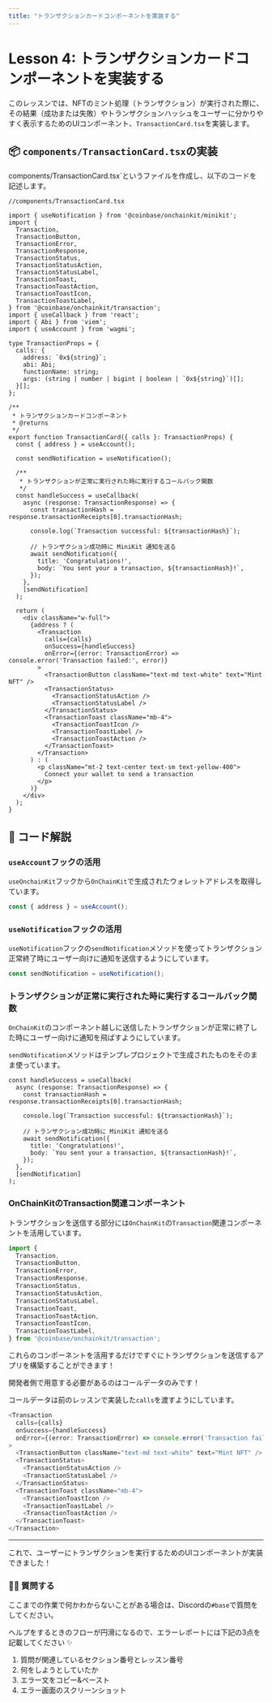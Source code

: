 ```yaml
---
title: "トランザクションカードコンポーネントを実装する"
---
```


# Lesson 4: トランザクションカードコンポーネントを実装する

このレッスンでは、NFTのミント処理（トランザクション）が実行された際に、その結果（成功または失敗）やトランザクションハッシュをユーザーに分かりやすく表示するためのUIコンポーネント、`TransactionCard.tsx`を実装します。

## 📦 `components/TransactionCard.tsx`の実装

components/TransactionCard.tsx`というファイルを作成し、以下のコードを記述します。

```tsx
//components/TransactionCard.tsx

import { useNotification } from '@coinbase/onchainkit/minikit';
import {
  Transaction,
  TransactionButton,
  TransactionError,
  TransactionResponse,
  TransactionStatus,
  TransactionStatusAction,
  TransactionStatusLabel,
  TransactionToast,
  TransactionToastAction,
  TransactionToastIcon,
  TransactionToastLabel,
} from '@coinbase/onchainkit/transaction';
import { useCallback } from 'react';
import { Abi } from 'viem';
import { useAccount } from 'wagmi';

type TransactionProps = {
  calls: {
    address: `0x${string}`;
    abi: Abi;
    functionName: string;
    args: (string | number | bigint | boolean | `0x${string}`)[];
  }[];
};

/**
 * トランザクションカードコンポーネント
 * @returns
 */
export function TransactionCard({ calls }: TransactionProps) {
  const { address } = useAccount();

  const sendNotification = useNotification();

  /**
   * トランザクションが正常に実行された時に実行するコールバック関数
   */
  const handleSuccess = useCallback(
    async (response: TransactionResponse) => {
      const transactionHash = response.transactionReceipts[0].transactionHash;

      console.log(`Transaction successful: ${transactionHash}`);

      // トランザクション成功時に MiniKit 通知を送る
      await sendNotification({
        title: 'Congratulations!',
        body: `You sent your a transaction, ${transactionHash}!`,
      });
    },
    [sendNotification]
  );

  return (
    <div className="w-full">
      {address ? (
        <Transaction
          calls={calls}
          onSuccess={handleSuccess}
          onError={(error: TransactionError) => console.error('Transaction failed:', error)}
        >
          <TransactionButton className="text-md text-white" text="Mint NFT" />
          <TransactionStatus>
            <TransactionStatusAction />
            <TransactionStatusLabel />
          </TransactionStatus>
          <TransactionToast className="mb-4">
            <TransactionToastIcon />
            <TransactionToastLabel />
            <TransactionToastAction />
          </TransactionToast>
        </Transaction>
      ) : (
        <p className="mt-2 text-center text-sm text-yellow-400">
          Connect your wallet to send a transaction
        </p>
      )}
    </div>
  );
}
```

## 📖 コード解説

### `useAccount`フックの活用

`useOnchainKit`フックから`OnChainKit`で生成されたウォレットアドレスを取得しています。

```ts
const { address } = useAccount();
```

### `useNotification`フックの活用

`useNotification`フックの`sendNotification`メソッドを使ってトランザクション正常終了時にユーザー向けに通知を送信するようにしています。

 ```ts
const sendNotification = useNotification();
```

### トランザクションが正常に実行された時に実行するコールバック関数

`OnChainKit`のコンポーネント越しに送信したトランザクションが正常に終了した時にユーザー向けに通知を飛ばすようにしています。

`sendNotification`メソッドはテンプレプロジェクトで生成されたものをそのまま使っています。

```tsx
const handleSuccess = useCallback(
  async (response: TransactionResponse) => {
    const transactionHash = response.transactionReceipts[0].transactionHash;

    console.log(`Transaction successful: ${transactionHash}`);

    // トランザクション成功時に MiniKit 通知を送る
    await sendNotification({
      title: 'Congratulations!',
      body: `You sent your a transaction, ${transactionHash}!`,
    });
  },
  [sendNotification]
);
```

### OnChainKitのTransaction関連コンポーネント

トランザクションを送信する部分には`OnChainKit`の`Transaction`関連コンポーネントを活用しています。

```ts
import {
  Transaction,
  TransactionButton,
  TransactionError,
  TransactionResponse,
  TransactionStatus,
  TransactionStatusAction,
  TransactionStatusLabel,
  TransactionToast,
  TransactionToastAction,
  TransactionToastIcon,
  TransactionToastLabel,
} from '@coinbase/onchainkit/transaction';
```

これらのコンポーネントを活用するだけですぐにトランザクションを送信するアプリを構築することができます！

開発者側で用意する必要があるのはコールデータのみです！

コールデータは前のレッスンで実装した`calls`を渡すようにしています。

```ts
<Transaction
  calls={calls}
  onSuccess={handleSuccess}
  onError={(error: TransactionError) => console.error('Transaction failed:', error)}
>
  <TransactionButton className="text-md text-white" text="Mint NFT" />
  <TransactionStatus>
    <TransactionStatusAction />
    <TransactionStatusLabel />
  </TransactionStatus>
  <TransactionToast className="mb-4">
    <TransactionToastIcon />
    <TransactionToastLabel />
    <TransactionToastAction />
  </TransactionToast>
</Transaction>
```

---

これで、ユーザーにトランザクションを実行するためのUIコンポーネントが実装できました！

### 🙋‍♂️ 質問する

ここまでの作業で何かわからないことがある場合は、Discordの`#base`で質問をしてください。

ヘルプをするときのフローが円滑になるので、エラーレポートには下記の3点を記載してください ✨

1.  質問が関連しているセクション番号とレッスン番号
2.  何をしようとしていたか
3.  エラー文をコピー&ペースト
4.  エラー画面のスクリーンショット
